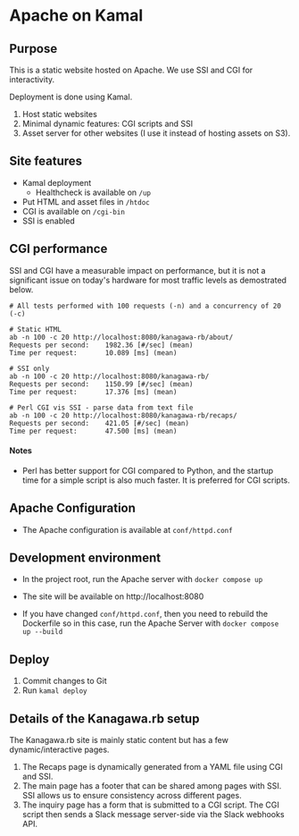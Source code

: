 # Apache on Kamal

## Purpose

This is a static website hosted on Apache. We use SSI and CGI for interactivity.

Deployment is done using Kamal.

1. Host static websites
2. Minimal dynamic features: CGI scripts and SSI
3. Asset server for other websites (I use it instead of hosting assets on S3).

## Site features

* Kamal deployment
  * Healthcheck is available on `/up`
* Put HTML and asset files in `/htdoc` 
* CGI is available on `/cgi-bin`
* SSI is enabled

## CGI performance

SSI and CGI have a measurable impact on performance,
but it is not a significant issue on today's hardware for most traffic levels as demostrated below.    

```shell
# All tests performed with 100 requests (-n) and a concurrency of 20 (-c)

# Static HTML
ab -n 100 -c 20 http://localhost:8080/kanagawa-rb/about/ 
Requests per second:    1982.36 [#/sec] (mean)
Time per request:       10.089 [ms] (mean)

# SSI only
ab -n 100 -c 20 http://localhost:8080/kanagawa-rb/
Requests per second:    1150.99 [#/sec] (mean)
Time per request:       17.376 [ms] (mean)

# Perl CGI vis SSI - parse data from text file
ab -n 100 -c 20 http://localhost:8080/kanagawa-rb/recaps/
Requests per second:    421.05 [#/sec] (mean)
Time per request:       47.500 [ms] (mean)
```

#### Notes

* Perl has better support for CGI compared to Python, and the startup time for a simple script is also much faster. It is preferred for CGI scripts.

## Apache Configuration

* The Apache configuration is available at `conf/httpd.conf`

## Development environment

* In the project root, run the Apache server with `docker compose up`
* The site will be available on http://localhost:8080

* If you have changed `conf/httpd.conf`, then you need to rebuild the Dockerfile so in this case, run the Apache Server with `docker compose up --build`

## Deploy

1. Commit changes to Git
2. Run `kamal deploy`

## Details of the Kanagawa.rb setup

The Kanagawa.rb site is mainly static content but has a few dynamic/interactive pages.

1. The Recaps page is dynamically generated from a YAML file using CGI and SSI.
2. The main page has a footer that can be shared among pages with SSI. SSI allows us to ensure consistency across different pages.
3. The inquiry page has a form that is submitted to a CGI script. The CGI script then sends a Slack message server-side via the Slack webhooks API.
